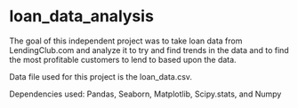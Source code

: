 # loan_data_analysis


The goal of this independent project was to take loan data from LendingClub.com and analyze it to try and find trends in the data and to find the most profitable customers to lend to based upon the data. 

Data file used for this project is the loan_data.csv.

Dependencies used: Pandas, Seaborn, Matplotlib, Scipy.stats, and Numpy

